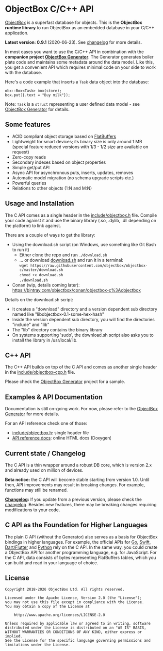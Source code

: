 ObjectBox C/C++ API
===================
[ObjectBox](https://objectbox.io) is a superfast database for objects.
This is the **ObjectBox runtime library** to run ObjectBox as an embedded database in your C/C++ application.

**Latest version: 0.9.1** (2020-06-23). See [changelog](CHANGELOG.md) for more details. 

In most cases you want to use the C/C++ API in combination with the **companion project [ObjectBox Generator](https://github.com/objectbox/objectbox-generator)**.
The Generator generates boiler plate code and maintains some metadata around the data model.
Like this, you get a convenient API which requires minimal code on your side to work with the database.

Here's a code example that inserts a `Task` data object into the database: 

    obx::Box<Task> box(store);
    box.put({.text = "Buy milk"}); 
    
Note: `Task` is a `struct` representing a user defined data model - see [ObjectBox Generator](https://github.com/objectbox/objectbox-generator) for details.  

Some features
-------------
* ACID compliant object storage based on [FlatBuffers](https://google.github.io/flatbuffers/)
* Lightweight for smart devices; its binary size is only around 1 MB 
  (special feature reduced versions with 1/3 - 1/2 size are available on request)
* Zero-copy reads
* Secondary indexes based on object properties
* Simple get/put API
* Async API for asynchronous puts, inserts, updates, removes
* Automatic model migration (no schema upgrade scripts etc.) 
* Powerful queries
* Relations to other objects (1:N and M:N)

Usage and Installation
----------------------
The C API comes as a single header in the [include/objectbox.h](include/objectbox.h) file.
Compile your code against it and use the binary library (.so, .dylib, .dll depending on the platform) to link against.
  
There are a couple of ways to get the library:

* Using the download.sh script (on Windows, use something like Git Bash to run it)
    * Either clone the repo and run `./download.sh`
    * ... or download [download.sh](download.sh) and run it in a terminal:<br> 
      `wget https://raw.githubusercontent.com/objectbox/objectbox-c/master/download.sh`<br>
      `chmod +x download.sh`<br>
      `./download.sh`
* Conan (wip, details coming later): https://bintray.com/objectbox/conan/objectbox-c%3Aobjectbox

Details on the download.sh script:

* It creates a "download" directory and a version dependent sub directory named like "libobjectbox-0.1-some-hex-hash"
* Inside the version dependent sub directory, you will find the directories "include" and "lib"
* The "lib" directory contains the binary library
* On systems supporting 'sudo', the download.sh script also asks you to install the library in /usr/local/lib.

C++ API
-------
The C++ API builds on top of the C API and comes as another single header in the [include/objectbox-cpp.h](include/objectbox-cpp.h) file.

Please check the [ObjectBox Generator](https://github.com/objectbox/objectbox-generator) project for a sample.

Examples & API Documentation
----------------------------
Documentation is still on-going work.
For now, please refer to the [ObjectBox Generator](https://github.com/objectbox/objectbox-generator) for more details.

For an API reference check one of those:

* [include/objectbox.h](include/objectbox.h): single header file 
* [API reference docs](https://objectbox.io/docfiles/c/current/): online HTML docs (Doxygen) 

Current state / Changelog
-------------------------
The C API is a thin wrapper around a robust DB core, which is version 2.x and already used on million of devices.

**Beta notice:** the C API will become stable starting from version 1.0.
Until then, API improvements may result in breaking changes. For example, functions may still be renamed.

**[Changelog](CHANGELOG.md):** If you update from a previous version, please check the [changelog](CHANGELOG.md).
Besides new features, there may be breaking changes requiring modifications to your code. 

C API as the Foundation for Higher Languages
--------------------------------------------
The plain C API (without the Generator) also serves as a basis for ObjectBox bindings in higher languages.
For example, the official APIs for [Go](https://github.com/objectbox/objectbox-go), [Swift](https://github.com/objectbox/objectbox-swift), [Dart/Flutter](https://github.com/objectbox/objectbox-dart) and [Python](https://github.com/objectbox/objectbox-python) rely on the C API.
In the same way, you could create a ObjectBox API for another programming language, e.g. for JavaScript.
For the C API, data consists of bytes representing FlatBuffers tables, which you can build and read in your language of choice.

License
-------
    Copyright 2018-2020 ObjectBox Ltd. All rights reserved.
    
    Licensed under the Apache License, Version 2.0 (the "License");
    you may not use this file except in compliance with the License.
    You may obtain a copy of the License at
    
        http://www.apache.org/licenses/LICENSE-2.0
    
    Unless required by applicable law or agreed to in writing, software
    distributed under the License is distributed on an "AS IS" BASIS,
    WITHOUT WARRANTIES OR CONDITIONS OF ANY KIND, either express or implied.
    See the License for the specific language governing permissions and
    limitations under the License.


